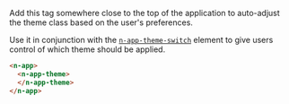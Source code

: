 
Add this tag somewhere close to the top of the application to auto-adjust the theme class
based on the user's preferences.

Use it in conjunction with the [`n-app-theme-switch`](/components/n-app-theme-switch) element
to give users control of which theme should be applied.

```html
<n-app>
  <n-app-theme>    
  </n-app-theme>
</n-app>
```